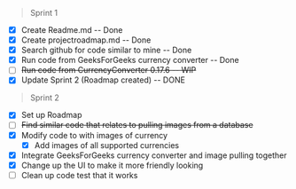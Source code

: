 > Sprint 1
- [x] Create Readme.md -- Done
- [x] Create projectroadmap.md -- Done
- [x] Search github for code similar to mine -- Done
- [x] Run code from GeeksForGeeks currency converter -- Done
- [ ] ~~Run code from CurrencyConverter 0.17.6 -- WIP~~
- [x] Update Sprint 2 (Roadmap created) -- DONE

> Sprint 2
- [x] Set up Roadmap 
- [ ] ~~Find similar code that relates to pulling images from a database~~
- [x] Modify code to with images of currency
  - [x] Add images of all supported currencies
- [x] Integrate GeeksForGeeks currency converter and image pulling together
- [x] Change up the UI to make it more friendly looking
- [ ] Clean up code test that it works
